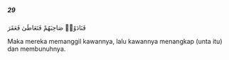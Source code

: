 ##### 29

<span class="ayah">فَنَادَوْا۟ صَاحِبَهُمْ فَتَعَاطَىٰ فَعَقَرَ</span>

<span class="ayah_translation">Maka mereka memanggil kawannya, lalu kawannya menangkap (unta itu) dan membunuhnya.</span>
